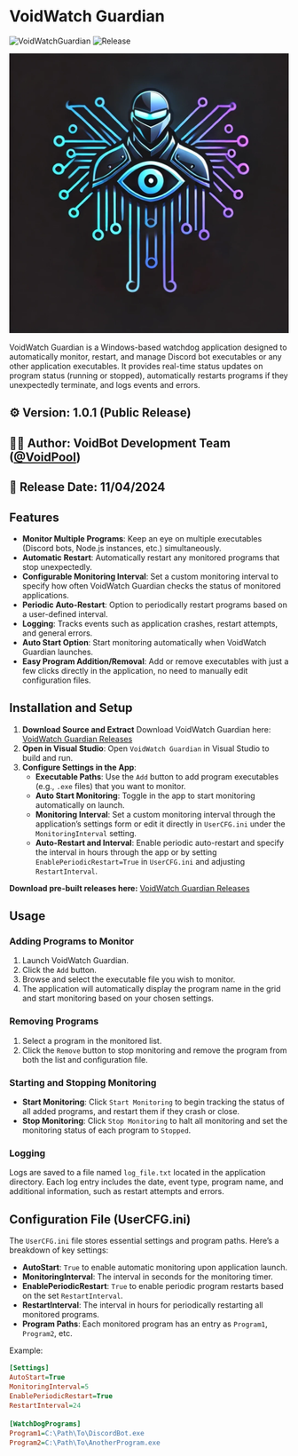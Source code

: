 # VoidWatch Guardian
![VoidWatchGuardian](https://img.shields.io/badge/version-1.0.1-brightgreen)
![Release](https://img.shields.io/badge/Release-11%2F04%2F2024-blue)

![VoidWatch Guardian Logo](https://raw.githubusercontent.com/V0idpool/VoidWatch_Guardian/refs/heads/main/voidwatch.webp)

VoidWatch Guardian is a Windows-based watchdog application designed to automatically monitor, restart, and manage Discord bot executables or any other application executables. It provides real-time status updates on program status (running or stopped), automatically restarts programs if they unexpectedly terminate, and logs events and errors.

## ⚙️ **Version**: 1.0.1 (Public Release)  
## 👨‍💻 **Author**: VoidBot Development Team ([@VoidPool](https://github.com/V0idpool))  
## 📅 **Release Date**: 11/04/2024  

## Features

- **Monitor Multiple Programs**: Keep an eye on multiple executables (Discord bots, Node.js instances, etc.) simultaneously.
- **Automatic Restart**: Automatically restart any monitored programs that stop unexpectedly.
- **Configurable Monitoring Interval**: Set a custom monitoring interval to specify how often VoidWatch Guardian checks the status of monitored applications.
- **Periodic Auto-Restart**: Option to periodically restart programs based on a user-defined interval.
- **Logging**: Tracks events such as application crashes, restart attempts, and general errors.
- **Auto Start Option**: Start monitoring automatically when VoidWatch Guardian launches.
- **Easy Program Addition/Removal**: Add or remove executables with just a few clicks directly in the application, no need to manually edit configuration files.

## Installation and Setup

1. **Download Source and Extract** Download VoidWatch Guardian here: [VoidWatch Guardian Releases](https://github.com/V0idpool/VoidWatch_Guardian/releases/)
2. **Open in Visual Studio**: Open `VoidWatch Guardian` in Visual Studio to build and run.
3. **Configure Settings in the App**:
    - **Executable Paths**: Use the `Add` button to add program executables (e.g., `.exe` files) that you want to monitor.
    - **Auto Start Monitoring**: Toggle in the app to start monitoring automatically on launch.
    - **Monitoring Interval**: Set a custom monitoring interval through the application’s settings form or edit it directly in `UserCFG.ini` under the `MonitoringInterval` setting.
    - **Auto-Restart and Interval**: Enable periodic auto-restart and specify the interval in hours through the app or by setting `EnablePeriodicRestart=True` in `UserCFG.ini` and adjusting `RestartInterval`.

**Download pre-built releases here:** [VoidWatch Guardian Releases](https://github.com/V0idpool/VoidWatch_Guardian/releases/)

## Usage

### Adding Programs to Monitor

1. Launch VoidWatch Guardian.
2. Click the `Add` button.
3. Browse and select the executable file you wish to monitor.
4. The application will automatically display the program name in the grid and start monitoring based on your chosen settings.

### Removing Programs

1. Select a program in the monitored list.
2. Click the `Remove` button to stop monitoring and remove the program from both the list and configuration file.

### Starting and Stopping Monitoring

- **Start Monitoring**: Click `Start Monitoring` to begin tracking the status of all added programs, and restart them if they crash or close.
- **Stop Monitoring**: Click `Stop Monitoring` to halt all monitoring and set the monitoring status of each program to `Stopped`.

### Logging

Logs are saved to a file named `log_file.txt` located in the application directory. Each log entry includes the date, event type, program name, and additional information, such as restart attempts and errors.

## Configuration File (UserCFG.ini)

The `UserCFG.ini` file stores essential settings and program paths. Here’s a breakdown of key settings:

- **AutoStart**: `True` to enable automatic monitoring upon application launch.
- **MonitoringInterval**: The interval in seconds for the monitoring timer.
- **EnablePeriodicRestart**: `True` to enable periodic program restarts based on the set `RestartInterval`.
- **RestartInterval**: The interval in hours for periodically restarting all monitored programs.
- **Program Paths**: Each monitored program has an entry as `Program1`, `Program2`, etc.

Example:
```ini
[Settings]
AutoStart=True
MonitoringInterval=5
EnablePeriodicRestart=True
RestartInterval=24

[WatchDogPrograms]
Program1=C:\Path\To\DiscordBot.exe
Program2=C:\Path\To\AnotherProgram.exe
